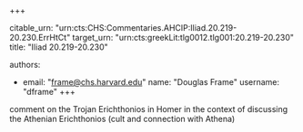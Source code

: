 +++


citable_urn: "urn:cts:CHS:Commentaries.AHCIP:Iliad.20.219-20.230.ErrHtCt"
target_urn: "urn:cts:greekLit:tlg0012.tlg001:20.219-20.230"
title: "Iliad 20.219-20.230"

authors:
- email: "frame@chs.harvard.edu"
  name: "Douglas Frame"
  username: "dframe"
+++

<p>comment on the Trojan Erichthonios in Homer in the context of discussing the Athenian Erichthonios (cult and connection with Athena)</p>